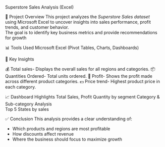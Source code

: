  Superstore Sales Analysis (Excel)

📌 Project Overview
This project analyzes the *Superstore Sales dataset* using Microsoft Excel to uncover insights into sales performance, profit trends, and customer behavior.  
The goal is to identify key business metrics and provide recommendations for growth

 📊 Tools Used
 Microsoft Excel (Pivot Tables, Charts, Dashboards)

🔑 Key Insights

  💰 Total sales- Displays the overall sales for all regions and categories.
  📦 Quantities Ordered- Total units ordered.
  🧾 Profit- Shows the profit made across different product categories.
 💵 Price trend- Highest product price in each category.


 📈 Dashboard Highlights
  Total Sales, Profit
  Quantity by segment 
  Category & Sub-category Analysis  
  Top 5 States by sales 


 ✅ Conclusion
This analysis provides a clear understanding of:
- Which products and regions are most profitable  
- How discounts affect revenue  
- Where the business should focus to maximize growth  



